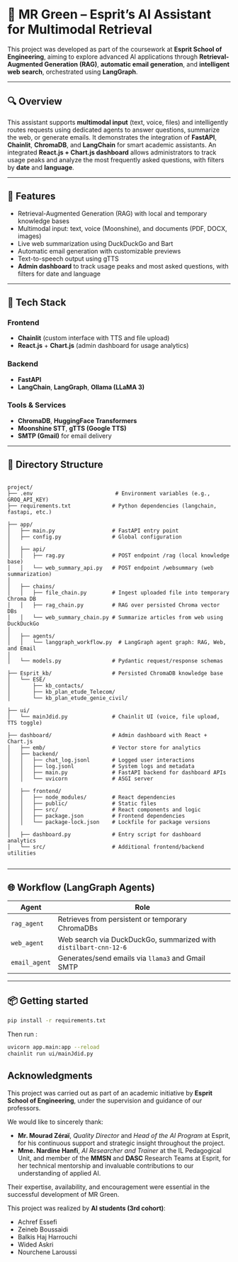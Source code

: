 # 🤖 MR Green – Esprit’s AI Assistant for Multimodal Retrieval

This project was developed as part of the coursework at **Esprit School of Engineering**, aiming to explore advanced AI applications through **Retrieval-Augmented Generation (RAG)**, **automatic email generation**, and **intelligent web search**, orchestrated using **LangGraph**.

---

## 🔍 Overview

This assistant supports **multimodal input** (text, voice, files) and intelligently routes requests using dedicated agents to answer questions, summarize the web, or generate emails. It demonstrates the integration of **FastAPI**, **Chainlit**, **ChromaDB**, and **LangChain** for smart academic assistants. An integrated **React.js + Chart.js dashboard** allows administrators to track usage peaks and analyze the most frequently asked questions, with filters by **date** and **language**.


---

## 🚀 Features

- Retrieval-Augmented Generation (RAG) with local and temporary knowledge bases  
- Multimodal input: text, voice (Moonshine), and documents (PDF, DOCX, images)  
- Live web summarization using DuckDuckGo and Bart  
- Automatic email generation with customizable previews  
- Text-to-speech output using gTTS  
- **Admin dashboard** to track usage peaks and most asked questions, with filters for date and language


---

## 🧠 Tech Stack

### Frontend
- **Chainlit** (custom interface with TTS and file upload)  
- **React.js** + **Chart.js** (admin dashboard for usage analytics)

### Backend
- **FastAPI**
- **LangChain**, **LangGraph**, **Ollama (LLaMA 3)**

### Tools & Services
- **ChromaDB**, **HuggingFace Transformers**
- **Moonshine STT**, **gTTS (Google TTS)**
- **SMTP (Gmail)** for email delivery

---

## 📁 Directory Structure


```text

project/
├── .env                          # Environment variables (e.g., GROQ_API_KEY)
├── requirements.txt             # Python dependencies (langchain, fastapi, etc.)

├── app/
│   ├── main.py                  # FastAPI entry point
│   ├── config.py                # Global configuration
│
│   ├── api/
│   │   ├── rag.py               # POST endpoint /rag (local knowledge base)
│   │   └── web_summary_api.py   # POST endpoint /websummary (web summarization)
│
│   ├── chains/
│   │   ├── file_chain.py        # Ingest uploaded file into temporary Chroma DB
│   │   ├── rag_chain.py         # RAG over persisted Chroma vector DBs
│   │   └── web_summary_chain.py # Summarize articles from web using DuckDuckGo
│
│   ├── agents/
│   │   └── langgraph_workflow.py  # LangGraph agent graph: RAG, Web, and Email
│
│   └── models.py                # Pydantic request/response schemas

├── Esprit_kb/                   # Persisted ChromaDB knowledge base
│   └── ESE/
│       ├── kb_contacts/
│       ├── kb_plan_etude_Telecom/
│       └── kb_plan_etude_genie_civil/

├── ui/
│   └── mainJdid.py              # Chainlit UI (voice, file upload, TTS toggle)

├── dashboard/                   # Admin dashboard with React + Chart.js
│   ├── emb/                     # Vector store for analytics
│   ├── backend/
│   │   ├── chat_log.jsonl       # Logged user interactions
│   │   ├── log.jsonl            # System logs and metadata
│   │   ├── main.py              # FastAPI backend for dashboard APIs
│   │   └── uvicorn              # ASGI server
│
│   ├── frontend/
│   │   ├── node_modules/        # React dependencies
│   │   ├── public/              # Static files
│   │   ├── src/                 # React components and logic
│   │   ├── package.json         # Frontend dependencies
│   │   └── package-lock.json    # Lockfile for package versions
│
│   ├── dashboard.py             # Entry script for dashboard analytics
│   └── src/                     # Additional frontend/backend utilities


```

---

## 🌐 Workflow (LangGraph Agents)

| Agent         | Role                                                             |
|---------------|------------------------------------------------------------------|
| `rag_agent`   | Retrieves from persistent or temporary ChromaDBs                 |
| `web_agent`   | Web search via DuckDuckGo, summarized with `distilbart-cnn-12-6` |
| `email_agent` | Generates/send emails via `llama3` and Gmail SMTP               |



---


## 📦 Getting started

```bash
pip install -r requirements.txt
```
Then run :
```bash
uvicorn app.main:app --reload
chainlit run ui/mainJdid.py
```

## Acknowledgments

This project was carried out as part of an academic initiative by **Esprit School of Engineering**, under the supervision and guidance of our professors.

We would like to sincerely thank:

- **Mr. Mourad Zéraï**, *Quality Director* and *Head of the AI Program* at Esprit, for his continuous support and strategic insight throughout the project.
- **Mme. Nardine Hanfi**, *AI Researcher and Trainer* at the IL Pedagogical Unit, and member of the **MMSN** and **DASC** Research Teams at Esprit, for her technical mentorship and invaluable contributions to our understanding of applied AI.

Their expertise, availability, and encouragement were essential in the successful development of MR Green.

This project was realized by **AI students (3rd cohort)**:
- Achref Essefi  
- Zeineb Boussaidi  
- Balkis Haj Harrouchi  
- Wided Askri  
- Nourchene Laroussi

